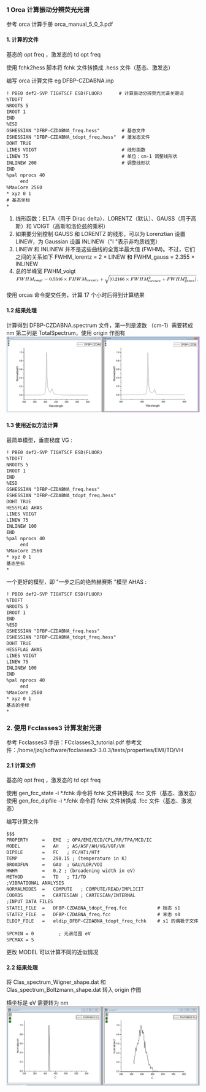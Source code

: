 ### 1 Orca 计算振动分辨荧光光谱

参考 orca 计算手册 orca_manual_5_0_3.pdf

#### 1. 计算的文件

基态的 opt freq ，激发态的 td opt freq

使用 fchk2hess 脚本将 fchk 文件转换成 .hess 文件（基态、激发态）

编写 orca 计算文件 eg DFBP-CZDABNA.inp
```
! PBE0 def2-SVP TIGHTSCF ESD(FLUOR)      # 计算振动分辨荧光光谱关键词
%TDDFT 
NROOTS 5 
IROOT 1 
END 
%ESD 
GSHESSIAN "DFBP-CZDABNA_freq.hess"        # 基态文件
ESHESSIAN "DFBP-CZDABNA_tdopt_freq.hess"  # 激发态文件
DOHT TRUE 
LINES VOIGT                               # 线形函数
LINEW 75                                  # 单位：cm-1 调整线形状
INLINEW 200                               # 调整线形状
END 
%pal nprocs 40
     end
%MaxCore 2560
* xyz 0 1
# 基态坐标
*
```
1. 线形函数：ELTA（用于 Dirac delta）、LORENTZ（默认）、GAUSS（用于高斯）和 VOIGT（高斯和洛伦兹的乘积）
2. 如果要分别控制 GAUSS 和 LORENTZ 的线形，可以为 Lorenztian 设置 LINEW，为 Gaussian 设置 INLINEW（"I "表示非均质线宽）
3. LINEW 和 INLINEW 并不是这些曲线的全宽半最大值 (FWHM)。不过，它们之间的关系如下 FWHM_lorentz = 2 × LINEW 和 FWHM_gauss = 2.355 × INLINEW
4. 总的半峰宽 FWHM_voigt ![公式](img/%E5%BE%AE%E4%BF%A1%E6%88%AA%E5%9B%BE_20240613174452.png)

使用 orcas 命令提交任务，计算 17 个小时后得到计算结果

#### 1.2 结果处理
计算得到 DFBP-CZDABNA.spectrum 文件，第一列是波数 （cm-1）需要转成 nm 第二列是 TotalSpectrum，使用 origin 作图有
![计算得到的光谱](img/%E5%BE%AE%E4%BF%A1%E6%88%AA%E5%9B%BE_20240613173230.jpg)

#### 1.3 使用近似方法计算

最简单模型，垂直梯度 VG : 

```
! PBE0 def2-SVP TIGHTSCF ESD(FLUOR) 
%TDDFT 
NROOTS 5 
IROOT 1 
END 
%ESD 
GSHESSIAN "DFBP-CZDABNA_freq.hess" 
ESHESSIAN "DFBP-CZDABNA_tdopt_freq.hess" 
DOHT TRUE 
HESSFLAG AHAS
LINES VOIGT 
LINEW 75 
INLINEW 100
END 
%pal nprocs 40
     end
%MaxCore 2560
* xyz 0 1
基态坐标
*
```
一个更好的模型，即 "一步之后的绝热赫赛斯 "模型 AHAS : 
```
! PBE0 def2-SVP TIGHTSCF ESD(FLUOR) 
%TDDFT 
NROOTS 5 
IROOT 1 
END 
%ESD 
GSHESSIAN "DFBP-CZDABNA_freq.hess" 
ESHESSIAN "DFBP-CZDABNA_tdopt_freq.hess" 
DOHT TRUE 
HESSFLAG AHAS
LINES VOIGT 
LINEW 75 
INLINEW 100
END 
%pal nprocs 40
     end
%MaxCore 2560
* xyz 0 1
基态的坐标
*
```

### 2. 使用 Fcclasses3 计算发射光谱

参考 Fcclasses3 手册：FCclasses3_tutorial.pdf
参考文件：/home/jzq/software/fcclasses3-3.0.3/tests/properties/EMI/TD/VH

#### 2.1 计算文件

基态的 opt freq ，激发态的 td opt freq

使用 gen_fcc_state -i *.fchk 命令将 fchk 文件转换成 .fcc 文件（基态、激发态）
使用 gen_fcc_dipfile -i *.fchk 命令将 fchk 文件转换成 .fcc 文件（基态、激发态）

编写计算文件
```
$$$
PROPERTY     =   EMI  ; OPA/EMI/ECD/CPL/RR/TPA/MCD/IC
MODEL        =   AH   ; AS/ASF/AH/VG/VGF/VH
DIPOLE       =   FC   ; FC/HTi/HTf
TEMP         =   298.15 ; (temperature in K) 
BROADFUN     =   GAU  ; GAU/LOR/VOI
HWHM         =   0.2 ; (broadening width in eV)
METHOD       =   TD   ; TI/TD
;VIBRATIONAL ANALYSIS 
NORMALMODES  =   COMPUTE   ; COMPUTE/READ/IMPLICIT
COORDS       =   CARTESIAN ; CARTESIAN/INTERNAL
;INPUT DATA FILES 
STATE1_FILE  =   DFBP-CZDABNA_tdopt_freq.fcc           # 始态 s1
STATE2_FILE  =   DFBP-CZDABNA_freq.fcc                 # 末态 s0
ELDIP_FILE   =   eldip_DFBP-CZDABNA_tdopt_freq_fchk    # s1 的偶极子文件

SPCMIN = 0         ; 光谱范围 eV
SPCMAX = 5
```
更改 MODEL 可以计算不同的近似情况

#### 2.2 结果处理

将 Clas_spectrum_Wigner_shape.dat 和 Clas_spectrum_Boltzmann_shape.dat 转入 origin 作图

横坐标是 eV 需要转为 nm 
![输入图片说明](img/%E5%BE%AE%E4%BF%A1%E6%88%AA%E5%9B%BE_20240613185400.png)

